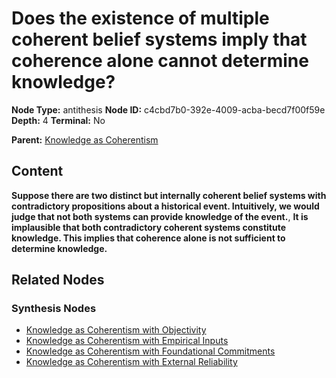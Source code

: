 # Does the existence of multiple coherent belief systems imply that coherence alone cannot determine knowledge?

**Node Type:** antithesis
**Node ID:** c4cbd7b0-392e-4009-acba-becd7f00f59e
**Depth:** 4
**Terminal:** No

**Parent:** [Knowledge as Coherentism](knowledge-as-coherentism-synthesis-2b5ab475-7731-47aa-87e2-6e85b0c689d5.md)

## Content

**Suppose there are two distinct but internally coherent belief systems with contradictory propositions about a historical event. Intuitively, we would judge that not both systems can provide knowledge of the event.**, **It is implausible that both contradictory coherent systems constitute knowledge. This implies that coherence alone is not sufficient to determine knowledge.**

## Related Nodes

### Synthesis Nodes

- [Knowledge as Coherentism with Objectivity](knowledge-as-coherentism-with-objectivity-synthesis-36473210-ddca-4b45-9a15-4351712643f2.md)
- [Knowledge as Coherentism with Empirical Inputs](knowledge-as-coherentism-with-empirical-inputs-synthesis-ed41222a-01f7-4f53-8808-2fc5332e72e1.md)
- [Knowledge as Coherentism with Foundational Commitments](knowledge-as-coherentism-with-foundational-commitments-synthesis-2a093b42-d10e-43f0-8be3-c21c74df3dec.md)
- [Knowledge as Coherentism with External Reliability](knowledge-as-coherentism-with-external-reliability-synthesis-f83bac9c-7b57-4783-8541-74ddc2175a6b.md)
